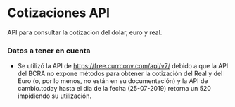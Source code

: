 # Cotizaciones API
API para consultar la cotizacion del dolar, euro y real.

### Datos a tener en cuenta
- Se utilizó la API de https://free.currconv.com/api/v7/ debido a que la API del BCRA no expone métodos para obtener la cotización del Real y del Euro (o, por lo menos, no están en su documentación) y la API de cambio.today hasta el dia de la fecha (25-07-2019) retorna un 520 impidiendo su utilización.
